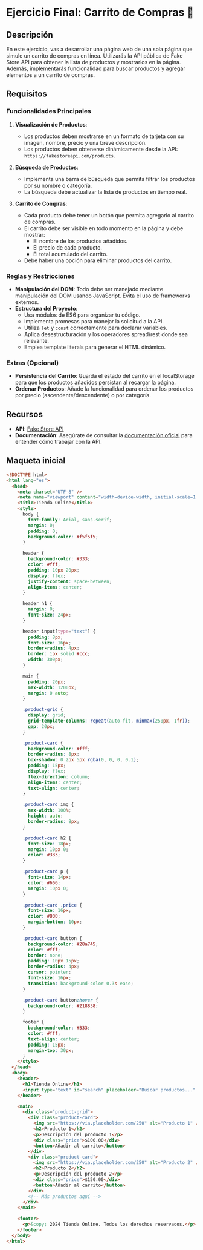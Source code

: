 # Ejercicio Final: Carrito de Compras 🛒

## Descripción

En este ejercicio, vas a desarrollar una página web de una sola página que simule un carrito de compras en línea. Utilizarás la API pública de Fake Store API para obtener la lista de productos y mostrarlos en la página. Además, implementarás funcionalidad para buscar productos y agregar elementos a un carrito de compras.

## Requisitos

### Funcionalidades Principales

1. **Visualización de Productos**:

   - Los productos deben mostrarse en un formato de tarjeta con su imagen, nombre, precio y una breve descripción.
   - Los productos deben obtenerse dinámicamente desde la API: `https://fakestoreapi.com/products`.

2. **Búsqueda de Productos**:

   - Implementa una barra de búsqueda que permita filtrar los productos por su nombre o categoría.
   - La búsqueda debe actualizar la lista de productos en tiempo real.

3. **Carrito de Compras**:
   - Cada producto debe tener un botón que permita agregarlo al carrito de compras.
   - El carrito debe ser visible en todo momento en la página y debe mostrar:
     - El nombre de los productos añadidos.
     - El precio de cada producto.
     - El total acumulado del carrito.
   - Debe haber una opción para eliminar productos del carrito.

### Reglas y Restricciones

- **Manipulación del DOM**: Todo debe ser manejado mediante manipulación del DOM usando JavaScript. Evita el uso de frameworks externos.
- **Estructura del Proyecto**:
  - Usa módulos de ES6 para organizar tu código.
  - Implementa promesas para manejar la solicitud a la API.
  - Utiliza `let` y `const` correctamente para declarar variables.
  - Aplica desestructuración y los operadores spread/rest donde sea relevante.
  - Emplea template literals para generar el HTML dinámico.

### Extras (Opcional)

- **Persistencia del Carrito**: Guarda el estado del carrito en el localStorage para que los productos añadidos persistan al recargar la página.
- **Ordenar Productos**: Añade la funcionalidad para ordenar los productos por precio (ascendente/descendente) o por categoría.

## Recursos

- **API**: [Fake Store API](https://fakestoreapi.com/products)
- **Documentación**: Asegúrate de consultar la [documentación oficial](https://fakestoreapi.com/docs) para entender cómo trabajar con la API.

## Maqueta inicial

```html
<!DOCTYPE html>
<html lang="es">
  <head>
    <meta charset="UTF-8" />
    <meta name="viewport" content="width=device-width, initial-scale=1.0" />
    <title>Tienda Online</title>
    <style>
      body {
        font-family: Arial, sans-serif;
        margin: 0;
        padding: 0;
        background-color: #f5f5f5;
      }

      header {
        background-color: #333;
        color: #fff;
        padding: 10px 20px;
        display: flex;
        justify-content: space-between;
        align-items: center;
      }

      header h1 {
        margin: 0;
        font-size: 24px;
      }

      header input[type="text"] {
        padding: 8px;
        font-size: 16px;
        border-radius: 4px;
        border: 1px solid #ccc;
        width: 300px;
      }

      main {
        padding: 20px;
        max-width: 1200px;
        margin: 0 auto;
      }

      .product-grid {
        display: grid;
        grid-template-columns: repeat(auto-fit, minmax(250px, 1fr));
        gap: 20px;
      }

      .product-card {
        background-color: #fff;
        border-radius: 8px;
        box-shadow: 0 2px 5px rgba(0, 0, 0, 0.1);
        padding: 15px;
        display: flex;
        flex-direction: column;
        align-items: center;
        text-align: center;
      }

      .product-card img {
        max-width: 100%;
        height: auto;
        border-radius: 8px;
      }

      .product-card h2 {
        font-size: 18px;
        margin: 10px 0;
        color: #333;
      }

      .product-card p {
        font-size: 14px;
        color: #666;
        margin: 10px 0;
      }

      .product-card .price {
        font-size: 16px;
        color: #000;
        margin-bottom: 10px;
      }

      .product-card button {
        background-color: #28a745;
        color: #fff;
        border: none;
        padding: 10px 15px;
        border-radius: 4px;
        cursor: pointer;
        font-size: 16px;
        transition: background-color 0.3s ease;
      }

      .product-card button:hover {
        background-color: #218838;
      }

      footer {
        background-color: #333;
        color: #fff;
        text-align: center;
        padding: 15px;
        margin-top: 30px;
      }
    </style>
  </head>
  <body>
    <header>
      <h1>Tienda Online</h1>
      <input type="text" id="search" placeholder="Buscar productos..." />
    </header>

    <main>
      <div class="product-grid">
        <div class="product-card">
          <img src="https://via.placeholder.com/250" alt="Producto 1" />
          <h2>Producto 1</h2>
          <p>Descripción del producto 1</p>
          <div class="price">$100.00</div>
          <button>Añadir al carrito</button>
        </div>
        <div class="product-card">
          <img src="https://via.placeholder.com/250" alt="Producto 2" />
          <h2>Producto 2</h2>
          <p>Descripción del producto 2</p>
          <div class="price">$150.00</div>
          <button>Añadir al carrito</button>
        </div>
        <!-- Más productos aquí -->
      </div>
    </main>

    <footer>
      <p>&copy; 2024 Tienda Online. Todos los derechos reservados.</p>
    </footer>
  </body>
</html>
```
